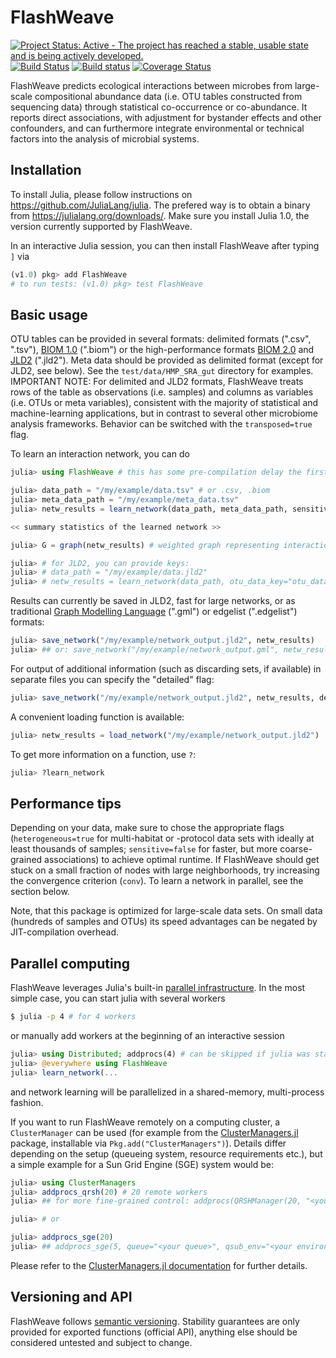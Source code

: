 # FlashWeave #

[![Project Status: Active - The project has reached a stable, usable state and is being actively developed.](http://www.repostatus.org/badges/latest/active.svg)](http://www.repostatus.org/#active)
[![Build Status](https://travis-ci.org/meringlab/FlashWeave.jl.svg?branch=master)](https://travis-ci.org/meringlab/FlashWeave.jl)
[![Build status](https://ci.appveyor.com/api/projects/status/vdesge86ssj91htc?svg=true)](https://ci.appveyor.com/project/jtackm/flashweave-jl)
[![Coverage Status](https://coveralls.io/repos/github/meringlab/FlashWeave.jl/badge.svg?branch=v07fixes&service=github)](https://coveralls.io/github/meringlab/FlashWeave.jl?branch=v07fixes)

FlashWeave predicts ecological interactions between microbes from large-scale compositional abundance data (i.e. OTU tables constructed from sequencing data) through statistical co-occurrence or co-abundance. It reports direct associations, with adjustment for bystander effects and other confounders, and can furthermore integrate environmental or technical factors into the analysis of microbial systems.

## Installation ##

To install Julia, please follow instructions on https://github.com/JuliaLang/julia. The prefered way is to obtain a binary from https://julialang.org/downloads/. Make sure you install Julia 1.0, the version currently supported by FlashWeave.

In an interactive Julia session, you can then install FlashWeave after typing `]` via

```julia
(v1.0) pkg> add FlashWeave
# to run tests: (v1.0) pkg> test FlashWeave
```

## Basic usage ##

OTU tables can be provided in several formats: delimited formats (".csv", ".tsv"), [BIOM 1.0](http://biom-format.org/documentation/format_versions/biom-1.0.html) (".biom") or the high-performance formats [BIOM 2.0](http://biom-format.org/documentation/format_versions/biom-2.0.html) and [JLD2](https://github.com/simonster/JLD2.jl) (".jld2"). Meta data should be provided as delimited format (except for JLD2, see below). See the ```test/data/HMP_SRA_gut``` directory for examples. IMPORTANT NOTE: For delimited and JLD2 formats, FlashWeave treats rows of the table as observations (i.e. samples) and columns as variables (i.e. OTUs or meta variables), consistent with the majority of statistical and machine-learning applications, but in contrast to several other microbiome analysis frameworks. Behavior can be switched with the ```transposed=true``` flag.

To learn an interaction network, you can do

```julia
julia> using FlashWeave # this has some pre-compilation delay the first time it's called, subsequent imports are fast

julia> data_path = "/my/example/data.tsv" # or .csv, .biom
julia> meta_data_path = "/my/example/meta_data.tsv"
julia> netw_results = learn_network(data_path, meta_data_path, sensitive=true, heterogeneous=false)

<< summary statistics of the learned network >>

julia> G = graph(netw_results) # weighted graph representing interactions + weights

julia> # for JLD2, you can provide keys:
julia> # data_path = "/my/example/data.jld2"
julia> # netw_results = learn_network(data_path, otu_data_key="otu_data", otu_header_key="otu_header", meta_data_key="meta_data", meta_header_key="meta_header", sensitive=true, heterogeneous=false)
```

Results can currently be saved in JLD2, fast for large networks, or as traditional [Graph Modelling Language](https://en.wikipedia.org/wiki/Graph_Modelling_Language) (".gml") or edgelist (".edgelist") formats:

```julia
julia> save_network("/my/example/network_output.jld2", netw_results)
julia> ## or: save_network("/my/example/network_output.gml", netw_results)
```

For output of additional information (such as discarding sets, if available) in separate files you can specify the "detailed" flag:

```julia
julia> save_network("/my/example/network_output.jld2", netw_results, detailed=true)
```

A convenient loading function is available:
 ```julia
julia> netw_results = load_network("/my/example/network_output.jld2")
 ```

To get more information on a function, use `?`:

```julia
julia> ?learn_network
```

## Performance tips ##

Depending on your data, make sure to chose the appropriate flags (```heterogeneous=true``` for multi-habitat or -protocol data sets with ideally at least thousands of samples; ```sensitive=false``` for faster, but more coarse-grained associations) to achieve optimal runtime. If FlashWeave should get stuck on a small fraction of nodes with large neighborhoods, try increasing the convergence criterion (```conv```). To learn a network in parallel, see the section below.

Note, that this package is optimized for large-scale data sets. On small data (hundreds of samples and OTUs) its speed advantages can be negated by JIT-compilation overhead.

## Parallel computing ##

FlashWeave leverages Julia's built-in [parallel infrastructure](https://docs.julialang.org/en/stable/manual/parallel-computing/). In the most simple case, you can start julia with several workers

```bash
$ julia -p 4 # for 4 workers
```

or manually add workers at the beginning of an interactive session

```julia
julia> using Distributed; addprocs(4) # can be skipped if julia was started with -p
julia> @everywhere using FlashWeave
julia> learn_network(...
```

and network learning will be parallelized in a shared-memory, multi-process fashion.

If you want to run FlashWeave remotely on a computing cluster, a ```ClusterManager``` can be used (for example from the [ClusterManagers.jl](https://github.com/JuliaParallel/ClusterManagers.jl) package, installable via ```Pkg.add("ClusterManagers")```). Details differ depending on the setup (queueing system, resource requirements etc.), but a simple example for a Sun Grid Engine (SGE) system would be:

```julia
julia> using ClusterManagers
julia> addprocs_qrsh(20) # 20 remote workers
julia> ## for more fine-grained control: addprocs(QRSHManager(20, "<your queue>"), qsub_env="<your environment>", params=Dict(:res_list=>"<requested resources>"))

julia> # or

julia> addprocs_sge(20)
julia> ## addprocs_sge(5, queue="<your queue>", qsub_env="<your environment>", res_list="<requested resources>")
```

Please refer to the [ClusterManagers.jl documentation](https://github.com/JuliaParallel/ClusterManagers.jl) for further details.

## Versioning and API ##

FlashWeave follows [semantic versioning](https://semver.org/). Stability guarantees are only provided for exported functions (official API), anything else should be considered untested and subject to change.
